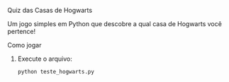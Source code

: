 Quiz das Casas de Hogwarts

Um jogo simples em Python que descobre a qual casa de Hogwarts você pertence!

  Como jogar
1. Execute o arquivo:
   ```bash
   python teste_hogwarts.py
